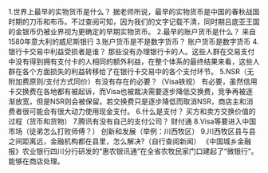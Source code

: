 1.世界上最早的实物货币是什么？
据老师所说，最早的实物货币是中国的春秋战国时期的刀币和布币。不过查阅可知，因为我们的文字记载不清，同时期吕底亚王国的金银币仍被业界视为更确定的早期实物货币。
2.最早的账户货币是什么？
来自1580年意大利的威尼斯银行
3.账户货币是不是数字货币？
账户货币是数字货币
4.银行卡交易中利益受损者是谁？
那些没有办理银行卡的人。这些人群在交易支付中没有得到拥有支付卡的人相同的额外利益，在整个体系的最终结果来看，这些人群在各个方面损失的利益转移给了在银行卡交易中的各个支付环节。
5.NSR（无附加费原则/支付方式同价）有没有存在的必要？（Visa铁规）
有必要，虽然信用卡交换费在各地都有被起诉，而Visa也被裁决需要逐步降低交换费，竞争再被逐渐放宽，但是NSR则会被保留。若交换费只是逐步降低而取消NSR，商店主和消费者很可能会有很大动力使用现金支付。
6.什么是支付？
买方和卖方交换价值的过程（货币和货物）
7.腾讯有没有自己的支付公司？
财付通
8.Visa等要进入中国市场（徒弟怎么打败师傅？）
创新和发展（举例：川西牧区）
9.川西牧区县与县之间距离远，金融机构都在县里，怎么解决?（自行查阅新闻）
《中国城乡金融报》农业银行四川分行研发的“惠农银讯通”在全省农牧民家门口建起了“微银行”。能够在商店处理。

